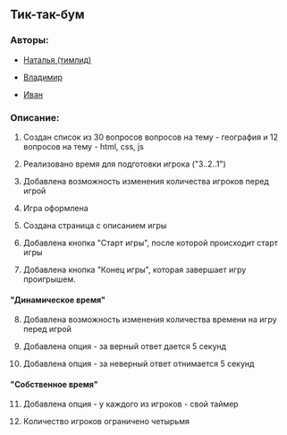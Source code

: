 ## Тик-так-бум

### Авторы:

* [Наталья (тимлид)](https://github.com/AlchyZaljer)

* [Владимир](https://github.com/vnkgd)

* [Иван](https://github.com/VanChester13)

### Описание:

1. Создан список из 30 вопросов вопросов на тему - география и 12 вопросов на тему - html, css, js

2. Реализовано время для подготовки игрока ("3..2..1")

3. Добавлена возможность изменения количества игроков перед игрой

4. Игра оформлена

5. Создана страница с описанием игры

6. Добавлена кнопка "Старт игры", после которой происходит старт игры

7. Добавлена кнопка "Конец игры", которая завершает игру проигрышем.

#### "Динамическое время"

8. Добавлена возможность изменения количества времени на игру перед 
игрой

9. Добавлена опция - за верный ответ дается 5 секунд

10. Добавлена опция - за неверный ответ отнимается 5 секунд

#### "Собственное время"

11. Добавлена опция - у каждого из игроков - свой таймер 

12. Количество игроков ограничено четырьмя
